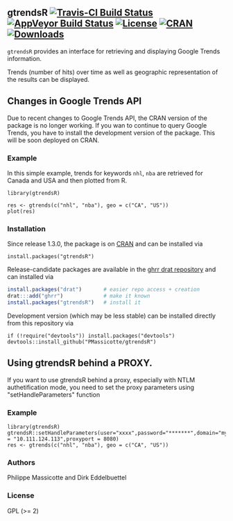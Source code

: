 
## gtrendsR [![Travis-CI Build Status](https://api.travis-ci.org/PMassicotte/gtrendsR.svg?branch=master)](https://travis-ci.org/PMassicotte/gtrendsR) [![AppVeyor Build Status](https://ci.appveyor.com/api/projects/status/github/PMassicotte/gtrendsR?branch=master&svg=true)](https://ci.appveyor.com/project/PMassicotte/gtrendsR) [![License](https://eddelbuettel.github.io/badges/GPL2+.svg)](http://www.gnu.org/licenses/gpl-2.0.html) [![CRAN](http://www.r-pkg.org/badges/version/gtrendsR)](https://cran.r-project.org/package=gtrendsR) [![Downloads](http://cranlogs.r-pkg.org/badges/gtrendsR?color=brightgreen)](http://www.r-pkg.org/pkg/gtrendsR)

`gtrendsR` provides an interface for retrieving and displaying Google Trends information. 

Trends (number of hits) over time as well as geographic representation of the results can be displayed.

## Changes in Google Trends API

Due to recent changes to Google Trends API, the CRAN version of the package is no longer working. If you wan to continue to query Google Trends, you have to install the development version of the package. This will be soon deployed on CRAN.

### Example

In this simple example, trends for keywords `nhl`, `nba` are retrieved for Canada and USA and then plotted from R.

``` {.r}
library(gtrendsR)

res <- gtrends(c("nhl", "nba"), geo = c("CA", "US"))
plot(res)
```

### Installation

Since release 1.3.0, the package is on [CRAN](https://cran.r-project.org) and
can be installed via

``` {.r}
install.packages("gtrendsR")
```

Release-candidate packages are available in the [ghrr drat repository](https://ghrr.github.io/drat/)
and can installed via

```r
install.packages("drat")       # easier repo access + creation
drat:::add("ghrr")             # make it known
install.packages("gtrendsR")   # install it
```

Development version (which may be less stable) can be installed directly from this repository via

``` {.r}
if (!require("devtools")) install.packages("devtools")
devtools::install_github("PMassicotte/gtrendsR")
```

## Using gtrendsR behind a PROXY.

If you want to use gtrendsR behind a proxy, especially with NTLM authetification mode,
you need to set the proxy parameters using "setHandleParameters" function

### Example

``` {.r}
library(gtrendsR)
gtrendsR::setHandleParameters(user="xxxx",password="*******",domain="mydomain",proxyhost = "10.111.124.113",proxyport = 8080)
res <- gtrends(c("nhl", "nba"), geo = c("CA", "US"))
```

### Authors

Philippe Massicotte and Dirk Eddelbuettel

### License

GPL (>= 2)

